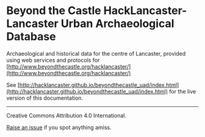 # Beyond the Castle HackLancaster- Lancaster Urban Archaeological Database

Archaeological and historical data for the centre of Lancaster, provided using web services and protocols for [http://www.beyondthecastle.org/hacklancaster/](http://www.beyondthecastle.org/hacklancaster/)

See [http://hacklancaster.github.io/beyondthecastle_uad/index.html](http://hacklancaster.github.io/beyondthecastle_uad/index.html) for the live version of this documentation.

----

Creative Commons Attribution 4.0 International.

[Raise an issue](https://github.com/hacklancaster/beyondthecastle_uad/issues) if you spot anything amiss.
